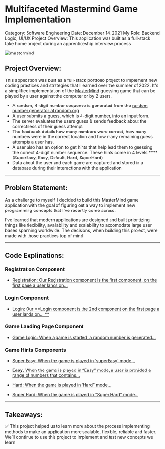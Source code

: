 # Multifaceted Mastermind Game Implementation

Category: Software Engineering
Date: December 14, 2021
My Role: Backend Logic, UI/UX
Project Overview: This application was built as a full-stack take home project during an apprenticeship interview process

![mastermind](https://github.com/djtoler/v1-mern/blob/main/assets/images/mastermind.png)

## Project Overview:

This application was built as a full-stack portfolio project to implement new coding practices and strategies that I learned over the summer of 2022.  It's a simplified implementation of the [MasterMind](https://en.wikipedia.org/wiki/Mastermind_(board_game)) guessing game that can be played by a user against the computer or by 2 users.

- A random, 4-digit number sequence is generated from the [random number generator at random.org](https://www.random.org/integers/)
- A user submits a guess, which is 4-digit number, into an input form.
- The server evaluates the users guess & sends feedback about the correctness of their guess attempt.
- The feedback details how many numbers were correct, how many numbers were in the correct location and how many remaining guess attempts a user has.
- A user also has an option to get hints that help lead them to guessing the correct 4-digit number sequence. These hints come in 4 levels ****(SuperEasy, Easy, Default, Hard, SuperHard)
- Data about the user and each game are captured and stored in a database during their interactions with the application

---

## Problem Statement:

As a challenge to myself, I decided to build this MasterMind game application with the goal of figuring out a way to implement new programming concepts that I’ve recently come across.

I’ve learned that modern applications are designed and built prioritizing things like flexibility, availability and scalability to accomodate large user bases spanning worldwide. The decisions, when building this project, were made with those practices top of mind

---

## Code Explinations:

### **Registration Component**

- [Registration: Our Registration component is the first component, on the first page a user lands on… ](Registration%20Our%20Registration%20component%20is%20the%20fir%205d686ec2dfee4238a2463fd41e672e51.md)

### **Login Component**

- [Login: Our **Login component is the 2nd component on the first page a user lands on... **](Login%20Our%20Login%20component%20is%20the%202nd%20component%20on%20%2086357e93c2eb4ea68f8b85fe7bf703e2.md)

### **Game Landing Page Component**

- [Game Logic:  When a game is started, a random number is generated…](Game%20Logic%20When%20a%20game%20is%20started,%20a%20random%20number%203178fcf98b0c4b4ba287896906a8b663.md)

### **Game Hints Components**

- [Super Easy: When the game is played in ‘superEasy’ mode…](Super%20Easy%20When%20the%20game%20is%20played%20in%20%E2%80%98superEasy%E2%80%99%20%20da6694236b0f4f988416c1c80cc385c1.md)


- [**Easy:** When the game is played in “Easy” mode, a user is provided a range of numbers that contains…](Easy%20When%20the%20game%20is%20played%20in%20%E2%80%9CEasy%E2%80%9D%20mode,%20a%20use%206f9ae464bc7c4decacd45d0e30f3566d.md)


- [Hard: When the game is played in ‘Hard” mode…](Hard%20When%20the%20game%20is%20played%20in%20%E2%80%98Hard%E2%80%9D%20mode%E2%80%A6%20f726856e28f74e82a84e9a8739817bbc.md)


- [Super Hard: When the game is played in “Super Hard” mode…](Super%20Hard%20When%20the%20game%20is%20played%20in%20%E2%80%9CSuper%20Hard%E2%80%9D%20a0ac019bc0cd457c97bb7d3512d6049b.md)
---

## **Takeaways:**

<aside>
✅ This project helped us to learn more about the process implementing methods to make an application more scalable, flexible, reliable and faster. We’ll continue to use this project to implement and test new concepts we learn

</aside>
